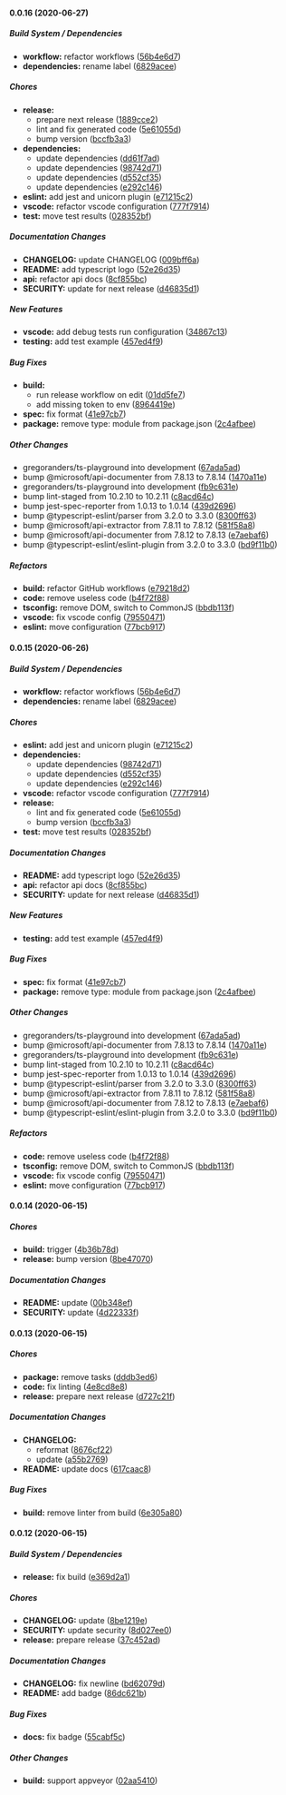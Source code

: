#### 0.0.16 (2020-06-27)

##### Build System / Dependencies

- **workflow:** refactor workflows ([56b4e6d7](https://github.com/gregoranders/ts-playground/commit/56b4e6d779d26d0bd3630bbff436b75388d98a1c))
- **dependencies:** rename label ([6829acee](https://github.com/gregoranders/ts-playground/commit/6829acee87c8d88aa515cd415f37edc2cfb5d3db))

##### Chores

- **release:**
  - prepare next release ([1889cce2](https://github.com/gregoranders/ts-playground/commit/1889cce2a291907bd5fa39a2cb6956d1769db914))
  - lint and fix generated code ([5e61055d](https://github.com/gregoranders/ts-playground/commit/5e61055d53aeef7d77073e2c9b59d86af3509522))
  - bump version ([bccfb3a3](https://github.com/gregoranders/ts-playground/commit/bccfb3a37a1aeb6e59e29aefd943fc6ef2c83b66))
- **dependencies:**
  - update dependencies ([dd61f7ad](https://github.com/gregoranders/ts-playground/commit/dd61f7ad0fa49c37fb9b6efef613c896abb2e88c))
  - update dependencies ([98742d71](https://github.com/gregoranders/ts-playground/commit/98742d716f25f041f25828a4fa4ae58cb6bb262f))
  - update dependencies ([d552cf35](https://github.com/gregoranders/ts-playground/commit/d552cf351e8d67338aa42c474c0304acebe616f9))
  - update dependencies ([e292c146](https://github.com/gregoranders/ts-playground/commit/e292c146fa3eb85cdbb8f577b8a8e4d441b450bb))
- **eslint:** add jest and unicorn plugin ([e71215c2](https://github.com/gregoranders/ts-playground/commit/e71215c2404ab064be9f9ca1bb02e5c59e29b986))
- **vscode:** refactor vscode configuration ([777f7914](https://github.com/gregoranders/ts-playground/commit/777f7914488c96ff0e3979fdab98cad280f696e6))
- **test:** move test results ([028352bf](https://github.com/gregoranders/ts-playground/commit/028352bfa18038fe09c68f04f6928c634c387ffe))

##### Documentation Changes

- **CHANGELOG:** update CHANGELOG ([009bff6a](https://github.com/gregoranders/ts-playground/commit/009bff6a271f7c210c5ef9ce74462ebc063a7ec2))
- **README:** add typescript logo ([52e26d35](https://github.com/gregoranders/ts-playground/commit/52e26d3557bbca452b2667e50c29b1bcdcdc8e98))
- **api:** refactor api docs ([8cf855bc](https://github.com/gregoranders/ts-playground/commit/8cf855bc30eba0660536d368b4a7bcb8f2fa4838))
- **SECURITY:** update for next release ([d46835d1](https://github.com/gregoranders/ts-playground/commit/d46835d1553b048d185a2093dfa98591d6243a88))

##### New Features

- **vscode:** add debug tests run configuration ([34867c13](https://github.com/gregoranders/ts-playground/commit/34867c1312b8725bc310bb55200df4d8369301ec))
- **testing:** add test example ([457ed4f9](https://github.com/gregoranders/ts-playground/commit/457ed4f9ce8f2e98f15d69393ed5d0ae8ca01a1b))

##### Bug Fixes

- **build:**
  - run release workflow on edit ([01dd5fe7](https://github.com/gregoranders/ts-playground/commit/01dd5fe7dee83c666be7110ebd75ec6b007bbc40))
  - add missing token to env ([8964419e](https://github.com/gregoranders/ts-playground/commit/8964419eb5040f033c4320f75b878eb6336df706))
- **spec:** fix format ([41e97cb7](https://github.com/gregoranders/ts-playground/commit/41e97cb7a7957ac5d4b62ae69466132ce71d01b9))
- **package:** remove type: module from package.json ([2c4afbee](https://github.com/gregoranders/ts-playground/commit/2c4afbee03b6c6b2095a0f6bf2d2bed277685346))

##### Other Changes

- gregoranders/ts-playground into development ([67ada5ad](https://github.com/gregoranders/ts-playground/commit/67ada5ad0ec9f8dbedcabc9da46fbf22e9726203))
- bump @microsoft/api-documenter from 7.8.13 to 7.8.14 ([1470a11e](https://github.com/gregoranders/ts-playground/commit/1470a11eb79aa8e40f6e756f17d86c7c85096fc9))
- gregoranders/ts-playground into development ([fb9c631e](https://github.com/gregoranders/ts-playground/commit/fb9c631efc0165474f6cfcb082ed2d3d7b4ece2a))
- bump lint-staged from 10.2.10 to 10.2.11 ([c8acd64c](https://github.com/gregoranders/ts-playground/commit/c8acd64c6b09845026a25fd772c92c86190ac3e8))
- bump jest-spec-reporter from 1.0.13 to 1.0.14 ([439d2696](https://github.com/gregoranders/ts-playground/commit/439d26964c0417025dc3e1435bb9e573f1a0487f))
- bump @typescript-eslint/parser from 3.2.0 to 3.3.0 ([8300ff63](https://github.com/gregoranders/ts-playground/commit/8300ff6366b0f9c78a9ecc1cded7574dc09838a8))
- bump @microsoft/api-extractor from 7.8.11 to 7.8.12 ([581f58a8](https://github.com/gregoranders/ts-playground/commit/581f58a87a868c48416eefa880c256bea8396520))
- bump @microsoft/api-documenter from 7.8.12 to 7.8.13 ([e7aebaf6](https://github.com/gregoranders/ts-playground/commit/e7aebaf67c4b73b389dc202434ef6e5bccb4185e))
- bump @typescript-eslint/eslint-plugin from 3.2.0 to 3.3.0 ([bd9f11b0](https://github.com/gregoranders/ts-playground/commit/bd9f11b074754538895bc316718168c4565ba7ef))

##### Refactors

- **build:** refactor GitHub workflows ([e79218d2](https://github.com/gregoranders/ts-playground/commit/e79218d2e71d147a10d7021c9da148454ab24f82))
- **code:** remove useless code ([b4f72f88](https://github.com/gregoranders/ts-playground/commit/b4f72f88c96cf9e7f758084dff604aa070496ff0))
- **tsconfig:** remove DOM, switch to CommonJS ([bbdb113f](https://github.com/gregoranders/ts-playground/commit/bbdb113fdf5bf8dd1a69a5a2078b2a28ab22aa87))
- **vscode:** fix vscode config ([79550471](https://github.com/gregoranders/ts-playground/commit/79550471a3466491ffb9dfdd7ab5f2a96c6f37ef))
- **eslint:** move configuration ([77bcb917](https://github.com/gregoranders/ts-playground/commit/77bcb917a79e3887ac6bc1d9702ff602983e0fda))

#### 0.0.15 (2020-06-26)

##### Build System / Dependencies

- **workflow:** refactor workflows ([56b4e6d7](https://github.com/gregoranders/ts-playground/commit/56b4e6d779d26d0bd3630bbff436b75388d98a1c))
- **dependencies:** rename label ([6829acee](https://github.com/gregoranders/ts-playground/commit/6829acee87c8d88aa515cd415f37edc2cfb5d3db))

##### Chores

- **eslint:** add jest and unicorn plugin ([e71215c2](https://github.com/gregoranders/ts-playground/commit/e71215c2404ab064be9f9ca1bb02e5c59e29b986))
- **dependencies:**
  - update dependencies ([98742d71](https://github.com/gregoranders/ts-playground/commit/98742d716f25f041f25828a4fa4ae58cb6bb262f))
  - update dependencies ([d552cf35](https://github.com/gregoranders/ts-playground/commit/d552cf351e8d67338aa42c474c0304acebe616f9))
  - update dependencies ([e292c146](https://github.com/gregoranders/ts-playground/commit/e292c146fa3eb85cdbb8f577b8a8e4d441b450bb))
- **vscode:** refactor vscode configuration ([777f7914](https://github.com/gregoranders/ts-playground/commit/777f7914488c96ff0e3979fdab98cad280f696e6))
- **release:**
  - lint and fix generated code ([5e61055d](https://github.com/gregoranders/ts-playground/commit/5e61055d53aeef7d77073e2c9b59d86af3509522))
  - bump version ([bccfb3a3](https://github.com/gregoranders/ts-playground/commit/bccfb3a37a1aeb6e59e29aefd943fc6ef2c83b66))
- **test:** move test results ([028352bf](https://github.com/gregoranders/ts-playground/commit/028352bfa18038fe09c68f04f6928c634c387ffe))

##### Documentation Changes

- **README:** add typescript logo ([52e26d35](https://github.com/gregoranders/ts-playground/commit/52e26d3557bbca452b2667e50c29b1bcdcdc8e98))
- **api:** refactor api docs ([8cf855bc](https://github.com/gregoranders/ts-playground/commit/8cf855bc30eba0660536d368b4a7bcb8f2fa4838))
- **SECURITY:** update for next release ([d46835d1](https://github.com/gregoranders/ts-playground/commit/d46835d1553b048d185a2093dfa98591d6243a88))

##### New Features

- **testing:** add test example ([457ed4f9](https://github.com/gregoranders/ts-playground/commit/457ed4f9ce8f2e98f15d69393ed5d0ae8ca01a1b))

##### Bug Fixes

- **spec:** fix format ([41e97cb7](https://github.com/gregoranders/ts-playground/commit/41e97cb7a7957ac5d4b62ae69466132ce71d01b9))
- **package:** remove type: module from package.json ([2c4afbee](https://github.com/gregoranders/ts-playground/commit/2c4afbee03b6c6b2095a0f6bf2d2bed277685346))

##### Other Changes

- gregoranders/ts-playground into development ([67ada5ad](https://github.com/gregoranders/ts-playground/commit/67ada5ad0ec9f8dbedcabc9da46fbf22e9726203))
- bump @microsoft/api-documenter from 7.8.13 to 7.8.14 ([1470a11e](https://github.com/gregoranders/ts-playground/commit/1470a11eb79aa8e40f6e756f17d86c7c85096fc9))
- gregoranders/ts-playground into development ([fb9c631e](https://github.com/gregoranders/ts-playground/commit/fb9c631efc0165474f6cfcb082ed2d3d7b4ece2a))
- bump lint-staged from 10.2.10 to 10.2.11 ([c8acd64c](https://github.com/gregoranders/ts-playground/commit/c8acd64c6b09845026a25fd772c92c86190ac3e8))
- bump jest-spec-reporter from 1.0.13 to 1.0.14 ([439d2696](https://github.com/gregoranders/ts-playground/commit/439d26964c0417025dc3e1435bb9e573f1a0487f))
- bump @typescript-eslint/parser from 3.2.0 to 3.3.0 ([8300ff63](https://github.com/gregoranders/ts-playground/commit/8300ff6366b0f9c78a9ecc1cded7574dc09838a8))
- bump @microsoft/api-extractor from 7.8.11 to 7.8.12 ([581f58a8](https://github.com/gregoranders/ts-playground/commit/581f58a87a868c48416eefa880c256bea8396520))
- bump @microsoft/api-documenter from 7.8.12 to 7.8.13 ([e7aebaf6](https://github.com/gregoranders/ts-playground/commit/e7aebaf67c4b73b389dc202434ef6e5bccb4185e))
- bump @typescript-eslint/eslint-plugin from 3.2.0 to 3.3.0 ([bd9f11b0](https://github.com/gregoranders/ts-playground/commit/bd9f11b074754538895bc316718168c4565ba7ef))

##### Refactors

- **code:** remove useless code ([b4f72f88](https://github.com/gregoranders/ts-playground/commit/b4f72f88c96cf9e7f758084dff604aa070496ff0))
- **tsconfig:** remove DOM, switch to CommonJS ([bbdb113f](https://github.com/gregoranders/ts-playground/commit/bbdb113fdf5bf8dd1a69a5a2078b2a28ab22aa87))
- **vscode:** fix vscode config ([79550471](https://github.com/gregoranders/ts-playground/commit/79550471a3466491ffb9dfdd7ab5f2a96c6f37ef))
- **eslint:** move configuration ([77bcb917](https://github.com/gregoranders/ts-playground/commit/77bcb917a79e3887ac6bc1d9702ff602983e0fda))

#### 0.0.14 (2020-06-15)

##### Chores

- **build:** trigger ([4b36b78d](https://github.com/gregoranders/ts-playground/commit/4b36b78daf6531280294f366b6c27d98f1962470))
- **release:** bump version ([8be47070](https://github.com/gregoranders/ts-playground/commit/8be470708e690b0a4612b16bd7f7a1ae7558b0b5))

##### Documentation Changes

- **README:** update ([00b348ef](https://github.com/gregoranders/ts-playground/commit/00b348efe30bd1fe2f710405655cf43e44b5c237))
- **SECURITY:** update ([4d22333f](https://github.com/gregoranders/ts-playground/commit/4d22333f89cdb1ec0088b55d176482e6ba378aff))

#### 0.0.13 (2020-06-15)

##### Chores

- **package:** remove tasks ([dddb3ed6](https://github.com/gregoranders/ts-playground/commit/dddb3ed685f01ef799d77d625af8cb5b1ee0142c))
- **code:** fix linting ([4e8cd8e8](https://github.com/gregoranders/ts-playground/commit/4e8cd8e87bf87211a942c78efa5be0863a99041b))
- **release:** prepare next release ([d727c21f](https://github.com/gregoranders/ts-playground/commit/d727c21f3c357ee2f1aabcc120c94d4ee9dc7f4b))

##### Documentation Changes

- **CHANGELOG:**
  - reformat ([8676cf22](https://github.com/gregoranders/ts-playground/commit/8676cf2223294897ff01f8c7b716c6ce77b93342))
  - update ([a55b2769](https://github.com/gregoranders/ts-playground/commit/a55b276980e03758e5d444be84e3110e00c98200))
- **README:** update docs ([617caac8](https://github.com/gregoranders/ts-playground/commit/617caac84fa0b75308958fe299028f5c8371f2f8))

##### Bug Fixes

- **build:** remove linter from build ([6e305a80](https://github.com/gregoranders/ts-playground/commit/6e305a80f88d05ae91d4b12097c568fe13317f11))

#### 0.0.12 (2020-06-15)

##### Build System / Dependencies

- **release:** fix build ([e369d2a1](https://github.com/gregoranders/ts-playground/commit/e369d2a13939ce8fd2809b363280188d4b5de464))

##### Chores

- **CHANGELOG:** update ([8be1219e](https://github.com/gregoranders/ts-playground/commit/8be1219eba296b93430882c2b1e278f742fcfe2e))
- **SECURITY:** update security ([8d027ee0](https://github.com/gregoranders/ts-playground/commit/8d027ee0521cefa86f518d6fc6b7eb45bb0f60f6))
- **release:** prepare release ([37c452ad](https://github.com/gregoranders/ts-playground/commit/37c452ad6bba5d1bdffca90096e0e651f0a3d59d))

##### Documentation Changes

- **CHANGELOG:** fix newline ([bd62079d](https://github.com/gregoranders/ts-playground/commit/bd62079db479e26274dea3e2fac997e227a36eb3))
- **README:** add badge ([86dc621b](https://github.com/gregoranders/ts-playground/commit/86dc621b9326cc6446069cb114f4cafd7b8b1eaf))

##### Bug Fixes

- **docs:** fix badge ([55cabf5c](https://github.com/gregoranders/ts-playground/commit/55cabf5c317cf7de1142e1fafc7d9628e399cc57))

##### Other Changes

- **build:** support appveyor ([02aa5410](https://github.com/gregoranders/ts-playground/commit/02aa5410aaa92190c5711fecfc3d3883028c50f1))
